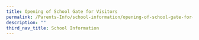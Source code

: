 ```yaml
---
title: Opening of School Gate for Visitors
permalink: /Parents-Info/school-information/opening-of-school-gate-for-visitors/
description: ""
third_nav_title: School Information
---
```

